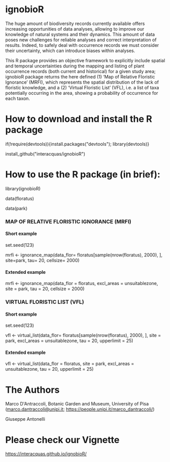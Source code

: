 # ignobioR

The huge amount of biodiversity records currently available offers increasing opportunities of data analyses, allowing to improve our knowledge of natural systems and their dynamics. This amount of data poses new challenges for reliable analyses and correct interpretation of results. Indeed, to safely deal with occurrence records we must consider their uncertainty, which can introduce biases within analyses. 

This R package provides an objective framework to explicitly include spatial and temporal uncertainties during the mapping and listing of plant occurrence records (both current and historical) for a given study area; ignobioR package returns the here defined (1) ‘Map of Relative Floristic Ignorance’ (MRFI), which represents the spatial distribution of the lack of floristic knowledge, and a (2) ‘Virtual Floristic List’ (VFL), i.e. a list of taxa potentially occurring in the area, showing a probability of occurrence for each taxon.

# How to download and install the R package
if(!require(devtools)){install.packages("devtools"); library(devtools)} 

install_github("interacquas/ignobioR")

# How to use the R package (in brief):

library(ignobioR)

data(floratus)

data(park)

### MAP OF RELATIVE FLORISTIC IGNORANCE (MRFI)
#### Short example
set.seed(123)

mrfi <- ignorance_map(data_flor= floratus[sample(nrow(floratus), 2000), ],  site=park, tau= 20, cellsize= 2000)

#### Extended example
mrfi <- ignorance_map(data_flor = floratus, excl_areas = unsuitablezone, site = park, tau = 20, cellsize = 2000)

### VIRTUAL FLORISTIC LIST (VFL)

#### Short example
set.seed(123)

vfl <- virtual_list(data_flor= floratus[sample(nrow(floratus), 2000), ], site = park, excl_areas = unsuitablezone, tau = 20, upperlimit = 25)

#### Extended example 
vfl <- virtual_list(data_flor = floratus, site = park, excl_areas = unsuitablezone, tau = 20, upperlimit = 25)


# The Authors

Marco D'Antraccoli, Botanic Garden and Museum, University of Pisa (marco.dantraccoli@unipi.it; https://people.unipi.it/marco_dantraccoli/)

Giuseppe Antonelli


# Please check our Vignette
https://interacquas.github.io/ignobioR/
